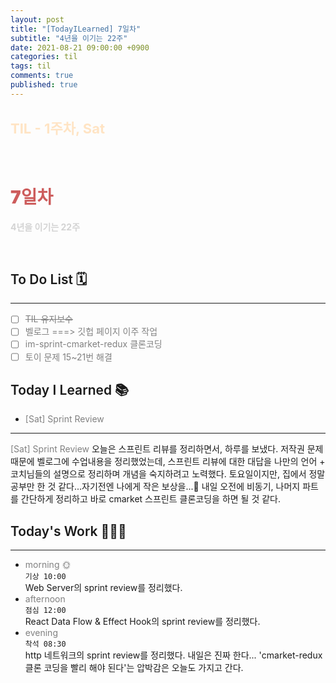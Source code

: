 ```yaml
---
layout: post
title: "[TodayILearned] 7일차"
subtitle: "4년을 이기는 22주"
date: 2021-08-21 09:00:00 +0900
categories: til
tags: til
comments: true
published: true
---
```


## <span style="color:Bisque;font-size: 22px">TIL - 1주차, Sat</span>

<br />

# **<span style="font-weight:900;color:indianred">7일차</span>**

**<span style="color:lightgray">4년을 이기는 22주</span>**

<br />

## <span style="font-weight:600">To Do List</span> 🗓

---

- [ ] <span style="color:gray">~~TIL 유지보수~~</span>
- [ ] <span style="color:gray">벨로그 ===> 깃헙 페이지 이주 작업</span>
- [ ] <span style="color:gray">im-sprint-cmarket-redux 클론코딩</span>
- [ ] <span style="color:gray">토이 문제 15~21번 해결</span>

## <span style="font-weight:600">Today I Learned</span> 📚

- <span style="color:gray">[Sat] Sprint Review</span>

---

<span style="color:gray">[Sat] Sprint Review</span>
오늘은 스프린트 리뷰를 정리하면서, 하루를 보냈다. 저작권 문제 때문에 벨로그에 수업내용을 정리했었는데,
스프린트 리뷰에 대한 대답을 나만의 언어 + 코치님들의 설명으로 정리하며 개념을 숙지하려고 노력했다.
토요일이지만, 집에서 정말 공부만 한 것 같다...자기전엔 나에게 작은 보상을...🍺
내일 오전에 비동기, 나머지 파트를 간단하게 정리하고 바로 cmarket 스프린트 클론코딩을 하면 될 것 같다.

## <span style="font-weight:600">Today's Work</span> 🧗🏻‍♂️

---

- <span style="color:gray">morning 🌞</span> <br>
  `기상 10:00` <br>
  Web Server의 sprint review를 정리했다.
- <span style="color:gray">afternoon</span> <br>
  `점심 12:00`<br>
  React Data Flow & Effect Hook의 sprint review를 정리했다.
- <span style="color:gray">evening</span> <br>
  `착석 08:30`<br>
  http 네트워크의 sprint review를 정리했다.
  내일은 진짜 한다...
  'cmarket-redux 클론 코딩을 빨리 해야 된다'는 압박감은 오늘도 가지고 간다.
